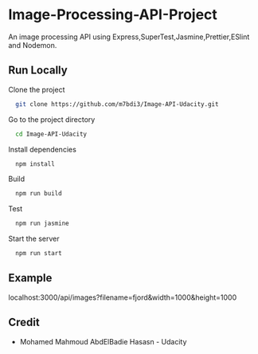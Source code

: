 
# Image-Processing-API-Project
An image processing API using Express,SuperTest,Jasmine,Prettier,ESlint and Nodemon. 




## Run Locally

Clone the project

```bash
  git clone https://github.com/m7bdi3/Image-API-Udacity.git
```

Go to the project directory

```bash
  cd Image-API-Udacity
```

Install dependencies

```bash
  npm install
```
Build 

```bash
  npm run build
```
Test 

```bash
  npm run jasmine
```

Start the server

```bash
  npm run start
```


## Example

localhost:3000/api/images?filename=fjord&width=1000&height=1000


## Credit

- Mohamed Mahmoud AbdElBadie Hasasn - Udacity 

